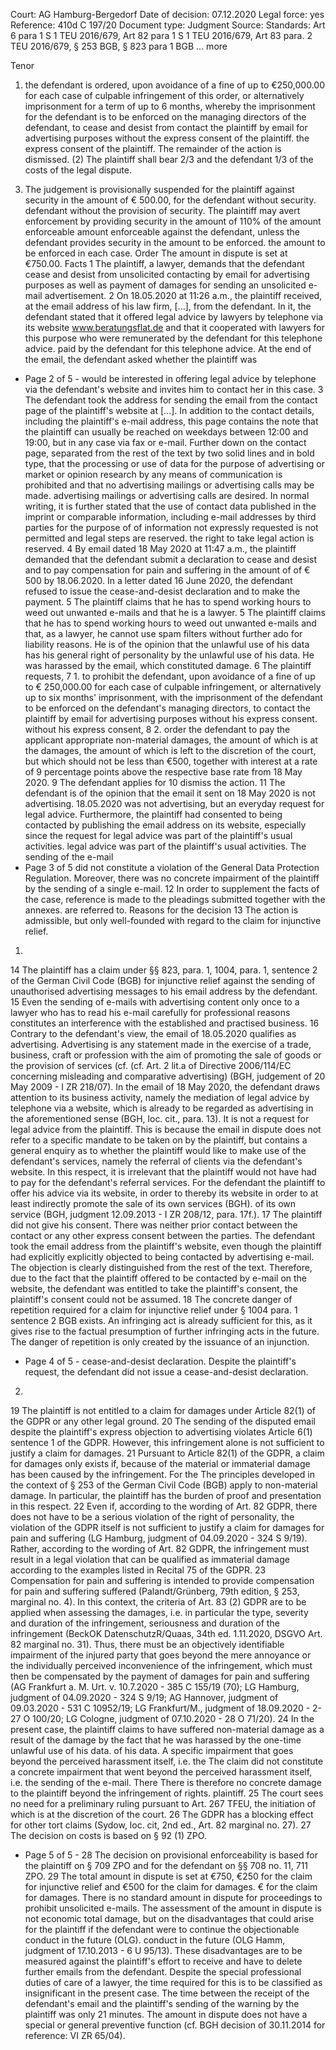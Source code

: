 Court: AG Hamburg-Bergedorf
Date of decision: 07.12.2020
Legal force: yes
Reference: 410d C 197/20
Document type: Judgment
Source:
Standards: Art 6 para 1 S 1 TEU 2016/679, Art 82 para 1 S 1 TEU 2016/679, Art 83 para.
2 TEU 2016/679, § 253 BGB, § 823 para 1 BGB ... more

Tenor
1. the defendant is ordered, upon avoidance of a fine of up to €250,000.00 for each case of culpable infringement of this order, or alternatively
imprisonment for a term of up to 6 months, whereby the imprisonment for the defendant is to be enforced on the managing directors of the defendant, to cease and desist from
contact the plaintiff by email for advertising purposes without the express consent of the plaintiff.
the express consent of the plaintiff.
The remainder of the action is dismissed.
(2) The plaintiff shall bear 2/3 and the defendant 1/3 of the costs of the legal dispute.
3) The judgement is provisionally suspended for the plaintiff against security in the amount of € 500.00, for the defendant without security.
defendant without the provision of security. The plaintiff may avert enforcement by providing security in the amount of 110% of the amount enforceable
amount enforceable against the defendant, unless the defendant provides security in the amount to be enforced.
the amount to be enforced in each case.
Order
The amount in dispute is set at €750.00.
Facts
1 The plaintiff, a lawyer, demands that the defendant cease and desist from unsolicited contacting by email for advertising purposes as well as payment of damages
for sending an unsolicited e-mail advertisement.
2 On 18.05.2020 at 11:26 a.m., the plaintiff received, at the email address of his law firm,
\[...\], from the defendant. In it, the defendant stated that it offered legal advice by lawyers by telephone via its website www.beratungsflat.de and that it cooperated with lawyers for this purpose who were remunerated by the defendant for this telephone advice.
paid by the defendant for this telephone advice. At the end of the email, the defendant asked whether the plaintiff was
- Page 2 of 5 -
would be interested in offering legal advice by telephone via the defendant's website and invites him to contact her in this case.
3 The defendant took the address for sending the email from the contact page of the plaintiff's website at \[...\]. In addition to the contact details, including the plaintiff's e-mail address, this page contains the note that the plaintiff can usually be reached on weekdays between 12:00 and 19:00, but in any case via fax or e-mail. Further down on the contact page, separated from the rest of the text by two solid lines
and in bold type, that the processing or use of data for the purpose of advertising or market or opinion research by any means of communication is prohibited and that no advertising mailings or advertising calls may be made.
advertising mailings or advertising calls are desired. In normal writing, it is further stated that the use of contact data published in the imprint or comparable information, including e-mail addresses by third parties for the purpose of
of information not expressly requested is not permitted and legal steps are reserved.
the right to take legal action is reserved.
4 By email dated 18 May 2020 at 11:47 a.m., the plaintiff demanded that the defendant submit a
declaration to cease and desist and to pay compensation for pain and suffering in the amount of
of € 500 by 18.06.2020. In a letter dated 16 June 2020, the defendant refused to issue the cease-and-desist declaration and to make the payment.
5 The plaintiff claims that he has to spend working hours to weed out unwanted e-mails and that he is a lawyer.
5 The plaintiff claims that he has to spend working hours to weed out unwanted e-mails and that, as a lawyer, he cannot use spam filters without further ado for liability reasons. He is of the opinion that the unlawful use of his data has
his general right of personality by the unlawful use of his data. He was harassed by the email, which constituted damage.
6 The plaintiff requests,
7 1. to prohibit the defendant, upon avoidance of a fine of up to € 250,000.00 for each case of culpable infringement, or alternatively up to six months' imprisonment, with the imprisonment of the defendant to be enforced on the defendant's managing directors, to
contact the plaintiff by email for advertising purposes without his express consent.
without his express consent,
8 2. order the defendant to pay the applicant appropriate non-material damages, the amount of which is at the
damages, the amount of which is left to the discretion of the court, but which should not be less than €500, together with interest at a rate of 9 percentage points above the respective base rate from 18 May 2020.
9 The defendant applies for
10 dismiss the action.
11 The defendant is of the opinion that the email it sent on 18 May 2020 is not advertising.
18.05.2020 was not advertising, but an everyday request for legal advice. Furthermore, the plaintiff had consented to being contacted by publishing the email address on its website, especially since the request for legal advice was part of the plaintiff's usual activities.
legal advice was part of the plaintiff's usual activities. The sending of the e-mail
- Page 3 of 5
did not constitute a violation of the General Data Protection Regulation. Moreover, there was no concrete impairment of the plaintiff by the sending of a single e-mail.
12 In order to supplement the facts of the case, reference is made to the pleadings submitted together with the annexes.
are referred to.
Reasons for the decision
13 The action is admissible, but only well-founded with regard to the claim for injunctive relief.
1.
14 The plaintiff has a claim under §§ 823, para. 1, 1004, para. 1, sentence 2 of the German Civil Code (BGB) for injunctive relief against
the sending of unauthorised advertising messages to his email address by the defendant.
15 Even the sending of e-mails with advertising content only once to a lawyer who has to read his e-mail carefully for professional reasons constitutes an interference with the established and practised business.
16 Contrary to the defendant's view, the email of 18.05.2020 qualifies as advertising. Advertising is any statement made in the exercise of a trade, business, craft or profession with the aim of promoting the sale of goods or the provision of services (cf.
(cf. Art. 2 lit.a of Directive 2006/114/EC concerning misleading and comparative advertising) (BGH, judgement of 20 May 2009 - I ZR 218/07). In the email of 18 May 2020, the defendant draws attention to its business activity, namely the mediation of legal advice by telephone via a website, which is already to be regarded as advertising in the aforementioned sense (BGH, loc. cit., para. 13). It is
not a request for legal advice from the plaintiff. This is because the email in dispute does not refer to a specific mandate to be taken on by the plaintiff, but contains a general enquiry as to whether the plaintiff would like to make use of the defendant's services, namely the referral of clients via the defendant's website. In this respect, it is irrelevant that the plaintiff
would not have had to pay for the defendant's referral services. For the defendant
the plaintiff to offer his advice via its website, in order to thereby
its website in order to at least indirectly promote the sale of its own services (BGH).
of its own service (BGH, judgment 12.09.2013 - I ZR 208/12, para. 17f.).
17 The plaintiff did not give his consent. There was neither prior contact between the
contact or any other express consent between the parties. The defendant
took the email address from the plaintiff's website, even though the plaintiff had explicitly
explicitly objected to being contacted by advertising e-mail. The objection is
clearly distinguished from the rest of the text. Therefore, due to the fact that the plaintiff offered to be contacted by e-mail on the website, the defendant was entitled to take the plaintiff's consent,
the plaintiff's consent could not be assumed.
18 The concrete danger of repetition required for a claim for injunctive relief under § 1004 para. 1 sentence 2 BGB exists. An infringing act is already sufficient for this, as it gives rise to the factual presumption of further infringing acts in the future. The danger of repetition is only created by the issuance of an injunction.
- Page 4 of 5 -
cease-and-desist declaration. Despite the plaintiff's request, the defendant did not issue a cease-and-desist declaration.
2.
19 The plaintiff is not entitled to a claim for damages under Article 82(1) of the GDPR or any other legal ground.
20 The sending of the disputed email despite the plaintiff's express objection to advertising violates Article 6(1) sentence 1 of the GDPR. However, this infringement alone
is not sufficient to justify a claim for damages.
21 Pursuant to Article 82(1) of the GDPR, a claim for damages only exists if, because of the
material or immaterial damage has been caused by the infringement. For the
The principles developed in the context of § 253 of the German Civil Code (BGB) apply to non-material damage.
In particular, the plaintiff has the burden of proof and presentation in this respect.
22 Even if, according to the wording of Art. 82 GDPR, there does not have to be a serious violation of the right of personality, the violation of the GDPR itself is not sufficient to justify a claim for damages for pain and suffering (LG Hamburg, judgment of
04.09.2020 - 324 S 9/19). Rather, according to the wording of Art. 82 GDPR, the infringement must result in a legal violation that can be qualified as immaterial damage according to the examples listed in Recital 75 of the GDPR.
23 Compensation for pain and suffering is intended to provide compensation for pain and suffering suffered (Palandt/Grünberg, 79th edition, § 253, marginal no. 4). In this context, the criteria of Art. 83 (2) GDPR are to be applied when assessing the damages, i.e. in particular the type, severity and duration of the infringement,
seriousness and duration of the infringement (BeckOK DatenschutzR/Quaas, 34th ed. 1.11.2020, DSGVO Art. 82 marginal no. 31). Thus, there must be an objectively identifiable impairment of the injured party that goes beyond the mere annoyance or the individually perceived inconvenience of the infringement, which must then be compensated by the payment of damages for pain and suffering (AG Frankfurt a. M. Urt. v. 10.7.2020 - 385 C
155/19 (70); LG Hamburg, judgment of 04.09.2020 - 324 S 9/19; AG Hannover, judgment of
09.03.2020 - 531 C 10952/19; LG Frankfurt/M., judgment of 18.09.2020 - 2-27 O 100/20;
LG Cologne, judgment of 07.10.2020 - 28 O 71/20).
24 In the present case, the plaintiff claims to have suffered non-material damage as a result of the
damage by the fact that he was harassed by the one-time unlawful use of his data.
of his data. A specific impairment that goes beyond the perceived harassment itself, i.e. the
The claim did not constitute a concrete impairment that went beyond the perceived harassment itself, i.e. the sending of the e-mail. There
There is therefore no concrete damage to the plaintiff beyond the infringement of rights.
plaintiff.
25 The court sees no need for a preliminary ruling pursuant to Art. 267 TFEU, the initiation of which is at the discretion of the court.
26 The GDPR has a blocking effect for other tort claims (Sydow, loc. cit,
2nd ed., Art. 82 marginal no. 27).
27 The decision on costs is based on § 92 (1) ZPO.
- Page 5 of 5 -
28 The decision on provisional enforceability is based for the plaintiff on § 709 ZPO
and for the defendant on §§ 708 no. 11, 711 ZPO.
29 The total amount in dispute is set at €750, €250 for the claim for injunctive relief and €500 for the claim for damages.
€ for the claim for damages. There is no standard amount in dispute for proceedings to prohibit unsolicited e-mails. The assessment of the amount in dispute is not
economic total damage, but on the disadvantages that could arise for the plaintiff if the defendant were to continue the objectionable conduct in the future (OLG).
conduct in the future (OLG Hamm, judgment of 17.10.2013 - 6 U 95/13). These disadvantages are to be measured against the plaintiff's effort to receive and have to delete further emails from the defendant. Despite the special professional duties of care of a lawyer, the time required for this is to be classified as insignificant in the present case. The time between the receipt of the defendant's email and the plaintiff's sending of the
warning by the plaintiff was only 21 minutes. The amount in dispute does not have a special or general preventive function (cf. BGH decision of 30.11.2014
for reference: VI ZR 65/04).
